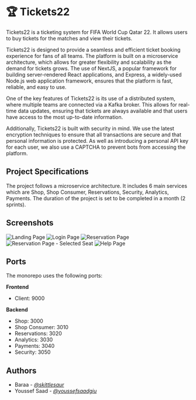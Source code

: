 # 🏆 Tickets22

Tickets22 is a ticketing system for FIFA World Cup Qatar 22. It allows users to buy tickets for the matches and view their tickets.

Tickets22 is designed to provide a seamless and efficient ticket booking experience for fans of all teams.
The platform is built on a microservice architecture, which allows for greater flexibility and scalability
as the demand for tickets grows. The use of NextJS, a popular framework for building server-rendered React 
applications, and Express, a widely-used Node.js web application framework, ensures that the platform is fast, 
reliable, and easy to use.

One of the key features of Tickets22 is its use of a distributed system, where multiple teams are connected 
via a Kafka broker. This allows for real-time data updates, ensuring that tickets are always available and that
users have access to the most up-to-date information.

Additionally, Tickets22 is built with security in mind. We use the latest encryption techniques to ensure that all 
transactions are secure and that personal information is protected. As well as introducing a personal API key for
each user, we also use a CAPTCHA to prevent bots from accessing the platform.

## Project Specifications

The project follows a microservice architecture. It includes 6 main services which are Shop, Shop Consumer, Reservations, Security, Analytics, Payments. The duration of the project is set to be completed in a month (2 sprints).

## Screenshots
![Landing Page](https://user-images.githubusercontent.com/61744498/213901665-116e0fc6-a993-46d5-bab6-2bb2f53ba57c.png)
![Login Page](https://user-images.githubusercontent.com/61744498/213902236-ad53fec7-63f2-4aa5-aa78-777ca175f264.png)
![Reservation Page](https://user-images.githubusercontent.com/61744498/213902200-38a8bb3e-b95a-4127-89c2-a5320dcb035d.png)
![Reservation Page - Selected Seat](https://user-images.githubusercontent.com/61744498/213902204-9c2eaf9b-d35a-451c-a243-d8a3a8ca3117.png)
![Help Page](https://user-images.githubusercontent.com/61744498/213902089-a05c2d83-5c7b-4675-a209-6e326e0f3528.png)

## Ports

The monorepo uses the following ports:

**Frontend**

- Client: 9000

**Backend**

- Shop: 3000
- Shop Consumer: 3010
- Reservations: 3020
- Analytics: 3030
- Payments: 3040
- Security: 3050

## Authors

- Baraa - *[@skittlesaur](https://github.com/skittlesaur)*
- Youssef Saad - *[@youssefsaadgiu](https://github.com/youssefsaadgiu)*
